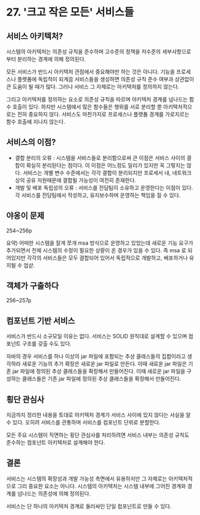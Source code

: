 # 27. '크고 작은 모든' 서비스들
## 서비스 아키텍처?
시스템의 아키텍처는 의존성 규칙을 준수하며 고수준의 정책을 저수준의 세부사항으로부터 분리하는 경계에 의해 정의된다.

모든 서비스가 반드시 아키텍처 관점에서 중요해야만 하는 것은 아니다. 기능을 프로세스나 플랫폼에 독립적이 되게끔 서비스들을 생성하면 의존성 규칙 준수 여부과 상관없이 큰 도움이 될 때가 많다. 그러나 서비스 그 자체로는 아키텍처를 정의하지 않는다.

그리고 아키텍처를 정의하는 요소로 의존성 규칙을 따르며 아키텍처 경계를 넘나드는 함수 호출이 있다. 하지만 시스템에서 많은 함수들은 행위를 서로 분리할 뿐 아키텍처적으로는 전혀 중요하지 않다. 서비스도 마찬가지로 프로세스나 플랫폼 경계를 가로지르는 함수 호출에 지나지 않는다.

## 서비스의 이점?
* 결합 분리의 오류 : 시스템을 서비스들로 분리함으로써 큰 이점은 서비스 사이의 결합이 확실히 분리된다는 점이다. 이 이점은 어느정도 일리가 있지만 꼭 그렇지는 않다. 서비스는 개별 변수 수준에서는 각각 결합이 분리되지만 프로세서 내, 네트워크 상의 공유 자원때문에 결합될 가능성이 여전히 존재한다.
* 개발 및 배포 독립성의 오류 : 서비스를 전담팀이 소유하고 운영한다는 이점이 있다. 각 서비스를 전담팀에서 작성하고, 유지보수하며 운영하는 책임을 질 수 있다.

## 야옹이 문제
254~256p

요약) 어떠한 시스템을 잘게 쪼개 msa 방식으로 운영하고 있었는데 새로운 기능 요구가 추가되면서 전체 시스템의 수정이 필요한 상황이 온 경우가 있을 수 있다. 즉 msa 로 되어있지만 각각의 서비스들은 모두 결합되어 있어서 독립적으로 개발하고, 배포하거나 유지될 수 업삳.

## 객체가 구출하다
256~257p

## 컴포넌트 기반 서비스
서비스가 반드시 소규모일 이유는 없다. 서비스는 SOLID 원칙대로 설계할 수 있으며 컴포넌트 구조를 갖출 수도 있다.

자바의 경우 서비스를 하나 이상의 jar 파일에 포함되는 추상 클래스들의 집합이라고 생각하라 새로운 기능의 추가 확장은 새로운 jar 파일로 만든다. 이때 새로운 jar 파일은 기존 jar 파일에 정의된 추상 클래스들을 확장해서 만들어진다. 이때 새로운 jar 파일을 구성하는 클래스들은 기존 jar 파일에 정의된 추상 클래스들을 확장해서 만들어진다.

## 횡단 관심사
지금까지 정리한 내용을 토대로 아키텍처 경계가 서비스 사이에 있지 않다는 사실을 알 수 있다. 오히려 서비스를 관통하며 서비스를 컴포넌트 단위로 분할한다.

모든 주요 시스템이 직면하는 횡단 관심사를 처리하려면 서비스 내부는 의존성 규칙도 준수하는 컴포넌트 아키텍처로 설계해야 한다.

## 결론
서비스는 시스템의 확장성과 개발 가능성 측면에서 유용하지만 그 자체로는 아키텍처적으로 그리 중요한 요소는 아니다. 시스템의 아키텍처는 시스템 내부에 그어진 경계와 경계를 넘나드는 의존성에 의해 정의된다.

서비스는 단 하나의 아키텍처 경계로 둘러싸인 단일 컴포넌트로 만들 수 있다. 
